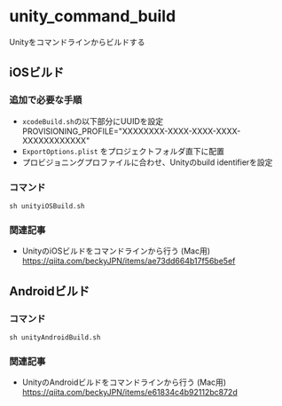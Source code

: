 # unity_command_build
Unityをコマンドラインからビルドする

## iOSビルド

### 追加で必要な手順

- `xcodeBuild.sh`の以下部分にUUIDを設定<br>PROVISIONING_PROFILE="XXXXXXXX-XXXX-XXXX-XXXX-XXXXXXXXXXXX"
- `ExportOptions.plist` をプロジェクトフォルダ直下に配置
- プロビジョニングプロファイルに合わせ、Unityのbuild identifierを設定

### コマンド 
```Shell
sh unityiOSBuild.sh
```
### 関連記事
- UnityのiOSビルドをコマンドラインから行う (Mac用)<br>https://qiita.com/beckyJPN/items/ae73dd664b17f56be5ef

## Androidビルド

### コマンド 
```Shell
sh unityAndroidBuild.sh
```

### 関連記事
- UnityのAndroidビルドをコマンドラインから行う (Mac用)<br>https://qiita.com/beckyJPN/items/e61834c4b92112bc872d

